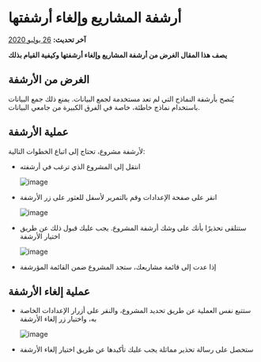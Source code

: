 # أرشفة المشاريع وإلغاء أرشفتها
**آخر تحديث:** <a href="https://github.com/kobotoolbox/docs/blob/102fcd123671942ecf7c20504874a5c78d068e9d/source/archiving_projects.md" class="reference">26 يوليو 2020</a>

**يصف هذا المقال الغرض من أرشفة المشاريع وإلغاء أرشفتها وكيفية القيام بذلك**

## الغرض من الأرشفة

يُنصح بأرشفة النماذج التي لم تعد مستخدمة لجمع البيانات. يمنع ذلك جمع البيانات باستخدام نماذج خاطئة، خاصة في الفرق الكبيرة من جامعي البيانات.

## عملية الأرشفة

لأرشفة مشروع، تحتاج إلى اتباع الخطوات التالية:

* انتقل إلى المشروع الذي ترغب في أرشفته

    ![image](/images/archiving_projects/project.jpg)

* انقر على صفحة الإعدادات وقم بالتمرير لأسفل للعثور على زر الأرشفة

    ![image](/images/archiving_projects/archive_button.jpg)

* ستتلقى تحذيرًا بأنك على وشك أرشفة المشروع. يجب عليك قبول ذلك عن طريق اختيار الأرشفة

    ![image](/images/archiving_projects/archive_popup.jpg)

* إذا عدت إلى قائمة مشاريعك، ستجد المشروع ضمن القائمة المؤرشفة

## عملية إلغاء الأرشفة

* ستتبع نفس العملية عن طريق تحديد المشروع، والنقر على أزرار الإعدادات الخاصة به، واختيار زر إلغاء الأرشفة

    ![image](/images/archiving_projects/unarchive_popup.jpg)

* ستحصل على رسالة تحذير مماثلة يجب عليك تأكيدها عن طريق اختيار إلغاء الأرشفة
